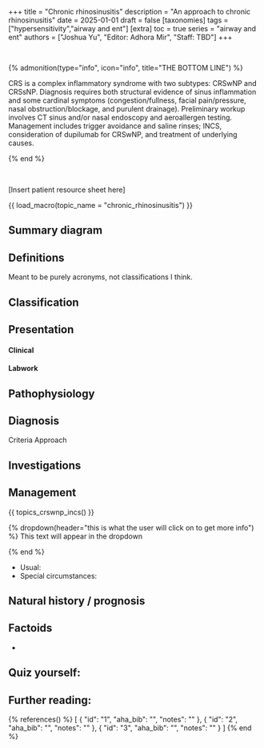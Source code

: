 +++
title = "Chronic rhinosinusitis"
description = "An approach to chronic rhinosinusitis"
date = 2025-01-01
draft = false
[taxonomies]
tags = ["hypersensitivity","airway and ent"]
[extra]
toc = true
series = "airway and ent"
authors = ["Joshua Yu", "Editor: Adhora Mir", "Staff: TBD"]
+++

<div style="padding-top:1rem;">
</div>

{% admonition(type="info", icon="info", title="THE BOTTOM LINE") %}

CRS is a complex inflammatory syndrome with two subtypes: CRSwNP and CRSsNP. Diagnosis requires both structural evidence of sinus inflammation and some cardinal symptoms (congestion/fullness, facial pain/pressure, nasal obstruction/blockage, and purulent drainage). Preliminary workup involves CT sinus and/or nasal endoscopy and aeroallergen testing. Management includes trigger avoidance and saline rinses; INCS, consideration of dupilumab for CRSwNP, and treatment of underlying causes.

{% end %}

<br>

[Insert patient resource sheet here]

{{ load_macro(topic_name = "chronic_rhinosinusitis") }}

## Summary diagram

## Definitions

Meant to be purely acronyms, not classifications I think.

## Classification

## Presentation

#### Clinical

#### Labwork

## Pathophysiology

## Diagnosis

Criteria
Approach

## Investigations

## Management

{{ topics_crswnp_incs() }}

{% dropdown(header="this is what the user will click on to get more info") %}
This text will appear in the dropdown

{% end %}

- Usual:
- Special circumstances:

## Natural history / prognosis

## Factoids

-

## Quiz yourself:

## Further reading:

{% references() %}
[
{
"id": "1",
"aha_bib": "",
"notes": ""
},
{
"id": "2",
"aha_bib": "",
"notes": ""
},
{
"id": "3",
"aha_bib": "",
"notes": ""
}
]
{% end %}
